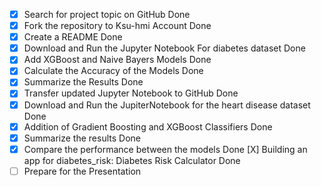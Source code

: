  - [X] Search for project topic on GitHub  Done
 - [X] Fork the repository to Ksu-hmi Account  Done
 - [X] Create a README   Done
 - [X] Download and Run the Jupyter Notebook For diabetes dataset Done
 - [X] Add XGBoost and Naive Bayers Models Done
 - [X] Calculate the Accuracy of the Models Done
 - [X] Summarize the Results  Done
 - [X] Transfer updated Jupyter Notebook to GitHub Done
 - [X] Download and Run the JupiterNotebook for the heart disease dataset Done
 - [X]  Addition of Gradient Boosting and XGBoost Classifiers  Done
 - [X]  Summarize the results Done
 - [X]  Compare the performance between the models   Done
   [X] Building an app for diabetes_risk: Diabetes Risk Calculator  Done
 - [ ] Prepare for the Presentation
